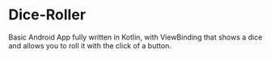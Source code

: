 # Dice-Roller

Basic Android App fully written in Kotlin, with ViewBinding that shows a dice and allows you to roll it with the click of a button.

